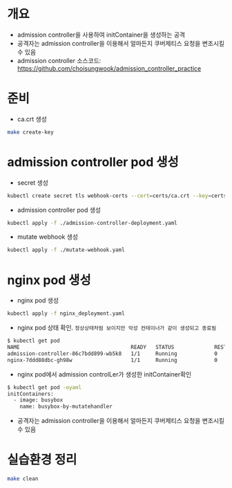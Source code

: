# 개요
* admission controller을 사용하여 initContainer을 생성하는 공격
* 공격자는 admission controller을 이용해서 얼마든지 쿠버제티스 요청을 변조시킬 수 있음
* admission controller 소스코드: https://github.com/choisungwook/admission_controller_practice

# 준비

* ca.crt 생성

```sh
make create-key
```

# admission controller pod 생성

* secret 생성

```sh
kubectl create secret tls webhook-certs --cert=certs/ca.crt --key=certs/ca.key --namespace=default
```

* admission controller pod 생성

```sh
kubectl apply -f ./admission-controller-deployment.yaml
```

* mutate webhook 생성

```sh
kubectl apply -f ./mutate-webhook.yaml
```

# nginx pod 생성

* nginx pod 생성

```sh
kubectl apply -f nginx_deployment.yaml
```

* nginx pod 상태 확인. `정상상태처럼 보이지만 악성 컨테이너가 같이 생성되고 종료됨`

```sh
$ kubectl get pod
NAME                                    READY   STATUS             RESTARTS   AGE
admission-controller-86c7bdd899-wb5k8   1/1     Running            0          4m11s
nginx-7ddd88dbc-gh98w                   1/1     Running            0          2m46s
```

* nginx pod에서 admission controlLer가 생성한 initContainer확인

```sh
$ kubectl get pod -oyaml
initContainers:
  - image: busybox
    name: busybox-by-mutatehandler
```

* 공격자는 admission controller을 이용해서 얼마든지 쿠버제티스 요청을 변조시킬 수 있음

# 실습환경 정리

```sh
make clean
```
